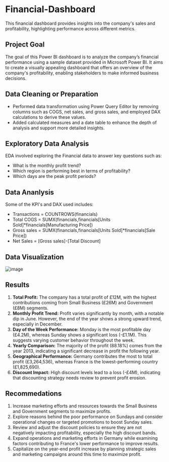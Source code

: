 # Financial-Dashboard
This financial dashboard provides insights into the company's sales and profitability, highlighting performance across different metrics.
## Project Goal
The goal of this Power BI dashboard is to analyze the company’s financial performance using a sample dataset provided in Microsoft Power BI. It aims to create a visually appealing dashboard that offers an overview of the company's profitability, enabling stakeholders to make informed business decisions.

## Data Cleaning or Preparation
- Performed data transformation using Power Query Editor by removing columns such as COGS, net sales, and gross sales, and employed DAX calculations to derive these values.
- Added calculated measures and a date table to enhance the depth of analysis and support more detailed insights.

## Exploratory Data Analysis
EDA involved exploring the Financial data to answer key questions such as:
- What is the monthly profit trend?
- Which region is performing best in terms of profitability?
- Which days are the peak profit periods?

## Data Ananlysis
Some of the KPI's and DAX used includes:
- Transactions = COUNTROWS(financials)
- Total COGS = SUMX(financials,financials[Units Sold]*financials[Manufacturing Price])
- Gross sales = SUMX(financials,financials[Units Sold]*financials[Sale Price])
- Net Sales = [Gross sales]-[Total Discount]

## Data Visualization

![image](https://github.com/user-attachments/assets/477198c6-8c7a-4c72-b5d5-19ff651a411d)

## Results
1. **Total Profit:** The company has a total profit of £12M, with the highest contributions coming from Small Business (£26M) and Government (£8M) segments.
2. **Monthly Profit Trend:** Profit varies significantly by month, with a notable dip in June. However, the end of the year shows a strong upward trend, especially in December.
3. **Day of the Week Performance:** Monday is the most profitable day (£4.2M), whereas Sunday shows a significant loss (-£1.1M). This suggests varying customer behavior throughout the week.
4. **Yearly Comparison:** The majority of the profit (88.18%) comes from the year 2013, indicating a significant decrease in profit the following year.
5. **Geographical Performance:** Germany contributes the most to total profit (£3,264,536), whereas France is the lowest-performing country (£1,825,690).
6. **Discount Impact:** High discount levels lead to a loss (-£4M), indicating that discounting strategy needs review to prevent profit erosion.

## Recommedations
1. Increase marketing efforts and resources towards the Small Business and Government segments to maximize profits.
2. Explore reasons behind the poor performance on Sundays and consider operational changes or targeted promotions to boost Sunday sales.
3. Review and adjust the discount policies to ensure they are not negatively impacting profitability, especially the high discount bands.
4. Expand operations and marketing efforts in Germany while examining factors contributing to France's lower performance to improve results.
5. Capitalize on the year-end profit increase by planning strategic sales and marketing campaigns around this time to maximize profit.






